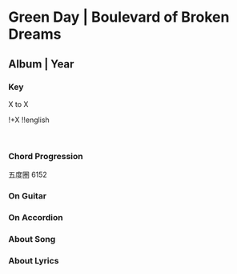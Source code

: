 # Green Day | Boulevard of Broken Dreams
## Album | Year

### Key
X to X
&nbsp;

!+X
!!english


&nbsp;&nbsp;

### Chord Progression
五度圈 6152

### On Guitar


### On Accordion


### About Song


### About Lyrics

